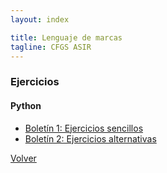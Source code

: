 ```yaml
---
layout: index

title: Lenguaje de marcas
tagline: CFGS ASIR
---
```


### Ejercicios

#### Python

* [Boletín 1: Ejercicios sencillos](bol1)
* [Boletín 2: Ejercicios alternativas](bol2)

[Volver](http://josedom24.github.io)
